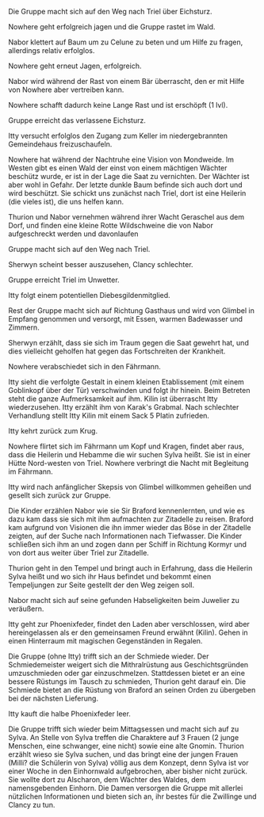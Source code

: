 Die Gruppe macht sich auf den Weg nach Triel über Eichsturz.

Nowhere geht erfolgreich jagen und die Gruppe rastet im Wald.

Nabor klettert auf Baum um zu Celune zu beten und um Hilfe zu fragen, allerdings relativ erfolglos.

Nowhere geht erneut Jagen, erfolgreich.

Nabor wird während der Rast von einem Bär überrascht, den er mit Hilfe von Nowhere aber vertreiben kann.

Nowhere schafft dadurch keine Lange Rast und ist erschöpft (1 lvl).

Gruppe erreicht das verlassene Eichsturz.

Itty versucht erfolglos den Zugang zum Keller im niedergebrannten Gemeindehaus freizuschaufeln.

Nowhere hat während der Nachtruhe eine Vision von Mondweide. Im Westen gibt es einen Wald der einst von einem mächtigen Wächter beschütz wurde, er ist in der Lage die Saat zu vernichten. Der Wächter ist aber wohl in Gefahr. Der letzte dunkle Baum befinde sich auch dort und wird beschützt. Sie schickt uns zunächst nach Triel, dort ist eine Heilerin (die vieles ist), die uns helfen kann.

Thurion und Nabor vernehmen während ihrer Wacht Geraschel aus dem Dorf, und finden eine kleine Rotte Wildschweine die von Nabor aufgeschreckt werden und davonlaufen

Gruppe macht sich auf den Weg nach Triel.

Sherwyn scheint besser auszusehen, Clancy schlechter.

Gruppe erreicht Triel im Unwetter. 

Itty folgt einem potentiellen Diebesgildenmitglied.

Rest der Gruppe macht sich auf Richtung Gasthaus und wird von Glimbel in Empfang genommen und versorgt, mit Essen, warmen Badewasser und Zimmern.

Sherwyn erzählt, dass sie sich im Traum gegen die Saat gewehrt hat, und dies vielleicht geholfen hat gegen das Fortschreiten der Krankheit.

Nowhere verabschiedet sich in den Fährmann.

Itty sieht die verfolgte Gestalt in einem kleinen Etablissement (mit einem Goblinkopf über der Tür) verschwinden und folgt ihr hinein. Beim Betreten steht die ganze Aufmerksamkeit auf ihm. Kilin ist überrascht Itty wiederzusehen. Itty erzählt ihm von Karak's Grabmal. Nach schlechter Verhandlung stellt Itty Kilin mit einem Sack 5 Platin zufrieden.

Itty kehrt zurück zum Krug.

Nowhere flirtet sich im Fährmann um Kopf und Kragen, findet aber raus, dass die Heilerin und Hebamme die wir suchen Sylva heißt. Sie ist in einer Hütte Nord-westen von Triel. Nowhere verbringt die Nacht mit Begleitung im Fährmann.

Itty wird nach anfänglicher Skepsis von Glimbel willkommen geheißen und gesellt sich zurück zur Gruppe.

Die Kinder erzählen Nabor wie sie Sir Braford kennenlernten, und wie es dazu kam dass sie sich mit ihm aufmachten zur Zitadelle zu reisen. Braford kam aufgrund von Visionen die ihn immer wieder das Böse in der Zitadelle zeigten, auf der Suche nach Informationen nach Tiefwasser. Die Kinder schließen sich ihm an und zogen dann per Schiff in Richtung Kormyr und von dort aus weiter über Triel zur Zitadelle.

Thurion geht in den Tempel und bringt auch in Erfahrung, dass die Heilerin Sylva heißt und wo sich ihr Haus befindet und bekommt einen Tempeljungen zur Seite gestellt der den Weg zeigen soll.

Nabor macht sich auf seine gefunden Habseligkeiten beim Juwelier zu veräußern.

Itty geht zur Phoenixfeder, findet den Laden aber verschlossen, wird aber hereingelassen als er den gemeinsamen Freund erwähnt (Kilin). Gehen in einen Hinterraum mit magischen Gegenständen in Regalen. 

Die Gruppe (ohne Itty) trifft sich an der Schmiede wieder. Der Schmiedemeister weigert sich die Mithralrüstung aus Geschichtsgründen umzuschmieden oder gar einzuschmelzen. Stattdessen bietet er an eine bessere Rüstungs im Tausch zu schmieden, Thurion geht darauf ein. Die Schmiede bietet an die Rüstung von Braford an seinen Orden zu übergeben bei der nächsten Lieferung.

Itty kauft die halbe Phoenixfeder leer.

Die Gruppe trifft sich wieder beim Mittagsessen und macht sich auf zu Sylva. An Stelle von Sylva treffen die Charaktere auf 3 Frauen (2 junge Menschen, eine schwanger, eine nicht) sowie eine alte Gnomin. Thurion erzählt wieso sie Sylva suchen, und das bringt eine der jungen Frauen (Milli? die Schülerin von Sylva) völlig aus dem Konzept, denn Sylva ist vor einer Woche in den Einhornwald aufgebrochen, aber bisher nicht zurück. Sie wollte dort zu Alscharon, dem Wächter des Waldes, dem namensgebenden Einhorn. Die Damen versorgen die Gruppe mit allerlei nützlichen Informationen und bieten sich an, ihr bestes für die Zwillinge und Clancy zu tun.